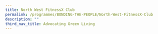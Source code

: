 ```yaml
---
title: North West FitnessX Club
permalink: /programmes/BONDING-THE-PEOPLE/North-West-FitnessX-Club
description: ""
third_nav_title: Advocating Green Living
---
```




